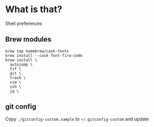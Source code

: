 # What is that?
Shell preferences

## Brew modules
```
brew tap homebrew/cask-fonts
brew install --cask font-fira-code
brew install \
  autojump \
  fzf \
  git \
  trash \
  vim \
  zsh \
  jq \

```

## git config
Copy `./gitconfig-custom.sample` to `~/.gitconfig-custom` and update
